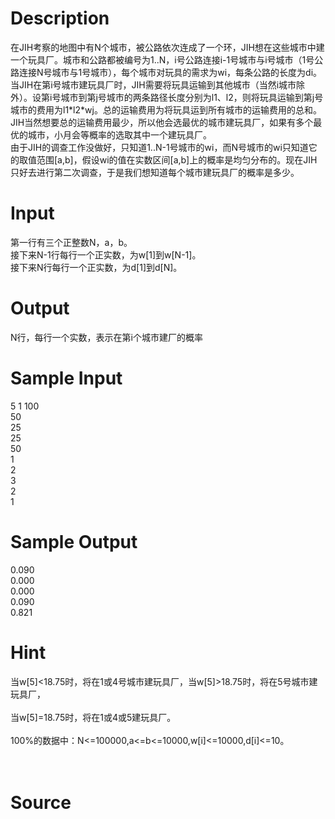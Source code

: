 
# Description

<div class="content"><div>在JIH考察的地图中有N个城市，被公路依次连成了一个环，JIH想在这些城市中建一个玩具厂。城市和公路都被编号为1..N，i号公路连接i-1号城市与i号城市（1号公路连接N号城市与1号城市），每个城市对玩具的需求为wi，每条公路的长度为di。当JIH在第i号城市建玩具厂时，JIH需要将玩具运输到其他城市（当然i城市除外）。设第i号城市到第j号城市的两条路径长度分别为l1、l2，则将玩具运输到第j号城市的费用为l1*l2*wj。总的运输费用为将玩具运到所有城市的运输费用的总和。</div>
<div>JIH当然想要总的运输费用最少，所以他会选最优的城市建玩具厂，如果有多个最优的城市，小月会等概率的选取其中一个建玩具厂。</div>
<div>由于JIH的调查工作没做好，只知道1..N-1号城市的wi，而N号城市的wi只知道它的取值范围[a,b]，假设wi的值在实数区间[a,b]上的概率是均匀分布的。现在JIH只好去进行第二次调查，于是我们想知道每个城市建玩具厂的概率是多少。</div>
<div></div>
<div></div>
<p></p></div>

# Input

<div class="content"><div>第一行有三个正整数N，a，b。</div>
<div>接下来N-1行每行一个正实数，为w[1]到w[N-1]。</div>
<div>接下来N行每行一个正实数，为d[1]到d[N]。</div>
<div></div>
<p></p></div>

# Output

<div class="content"><div>N行，每行一个实数，表示在第i个城市建厂的概率</div>
<div></div>
<p></p></div>

# Sample Input

<div class="content"><span class="sampledata">5 1 100<br/>
50<br/>
25<br/>
25<br/>
50<br/>
1<br/>
2<br/>
3<br/>
2<br/>
1</span></div>

# Sample Output

<div class="content"><span class="sampledata">0.090<br/>
0.000<br/>
0.000<br/>
0.090<br/>
0.821</span></div>

# Hint

<div class="content"><p></p><div>当w[5]&lt;18.75时，将在1或4号城市建玩具厂，当w[5]&gt;18.75时，将在5号城市建玩具厂，</div><br/>
<div>当w[5]=18.75时，将在1或4或5建玩具厂。</div><br/>
<div>100%的数据中：N&lt;=100000,a&lt;=b&lt;=10000,w[i]&lt;=10000,d[i]&lt;=10。</div><br/>
<div></div><br/>
<p></p><p></p></div>

# Source

<div class="content"><p><a href="problemset.php?search="></a></p></div>

